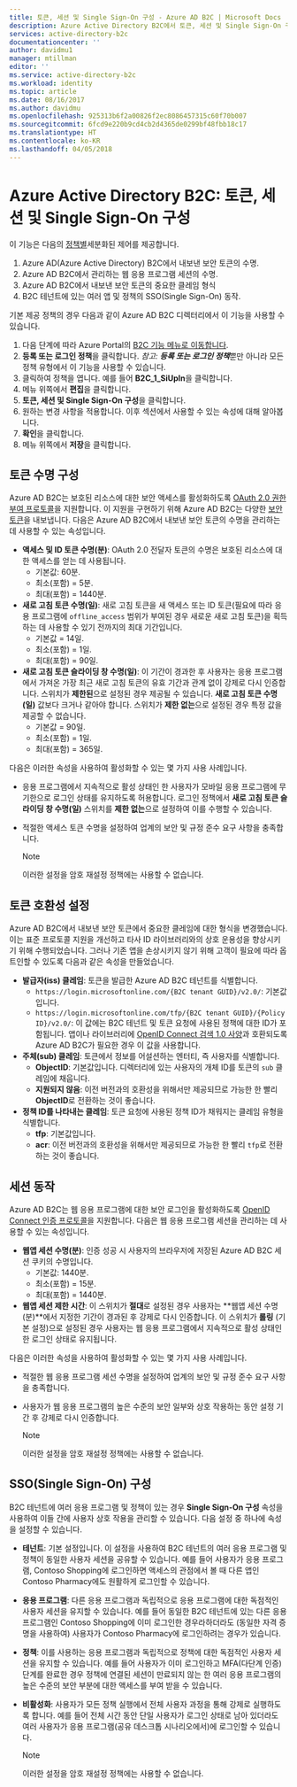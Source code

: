 ```yaml
---
title: 토큰, 세션 및 Single Sign-On 구성 - Azure AD B2C | Microsoft Docs
description: Azure Active Directory B2C에서 토큰, 세션 및 Single Sign-On 구성
services: active-directory-b2c
documentationcenter: ''
author: davidmu1
manager: mtillman
editor: ''
ms.service: active-directory-b2c
ms.workload: identity
ms.topic: article
ms.date: 08/16/2017
ms.author: davidmu
ms.openlocfilehash: 925313b6f2a00826f2ec8086457315c60f70b007
ms.sourcegitcommit: 6fcd9e220b9cd4cb2d4365de0299bf48fbb18c17
ms.translationtype: HT
ms.contentlocale: ko-KR
ms.lasthandoff: 04/05/2018
---
```

# <a name="azure-active-directory-b2c-token-session-and-single-sign-on-configuration"></a>Azure Active Directory B2C: 토큰, 세션 및 Single Sign-On 구성

이 기능은 다음의 [정책별](active-directory-b2c-reference-policies.md)세분화된 제어를 제공합니다.

1. Azure AD(Azure Active Directory) B2C에서 내보낸 보안 토큰의 수명.
2. Azure AD B2C에서 관리하는 웹 응용 프로그램 세션의 수명.
3. Azure AD B2C에서 내보낸 보안 토큰의 중요한 클레임 형식
4. B2C 테넌트에 있는 여러 앱 및 정책의 SSO(Single Sign-On) 동작.

기본 제공 정책의 경우 다음과 같이 Azure AD B2C 디렉터리에서 이 기능을 사용할 수 있습니다.

1. 다음 단계에 따라 Azure Portal의 [B2C 기능 메뉴로 이동합니다](active-directory-b2c-app-registration.md#navigate-to-b2c-settings).
2. **등록 또는 로그인 정책**을 클릭합니다. *참고: **등록 또는 로그인 정책***뿐만 아니라 모든 정책 유형에서 이 기능을 사용할 수 있습니다.
3. 클릭하여 정책을 엽니다. 예를 들어 **B2C_1_SiUpIn**을 클릭합니다.
4. 메뉴 위쪽에서 **편집**을 클릭합니다.
5. **토큰, 세션 및 Single Sign-On 구성**을 클릭합니다.
6. 원하는 변경 사항을 적용합니다. 이후 섹션에서 사용할 수 있는 속성에 대해 알아봅니다.
7. **확인**을 클릭합니다.
8. 메뉴 위쪽에서 **저장**을 클릭합니다.

## <a name="token-lifetimes-configuration"></a>토큰 수명 구성

Azure AD B2C는 보호된 리소스에 대한 보안 액세스를 활성화하도록 [OAuth 2.0 권한 부여 프로토콜](active-directory-b2c-reference-protocols.md)을 지원합니다. 이 지원을 구현하기 위해 Azure AD B2C는 다양한 [보안 토큰](active-directory-b2c-reference-tokens.md)을 내보냅니다. 다음은 Azure AD B2C에서 내보낸 보안 토큰의 수명을 관리하는 데 사용할 수 있는 속성입니다.

* **액세스 및 ID 토큰 수명(분)**: OAuth 2.0 전달자 토큰의 수명은 보호된 리소스에 대한 액세스를 얻는 데 사용됩니다.
  * 기본값: 60분.
  * 최소(포함) = 5분.
  * 최대(포함) = 1440분.
* **새로 고침 토큰 수명(일)**: 새로 고침 토큰을 새 액세스 또는 ID 토큰(필요에 따라 응용 프로그램에 `offline_access` 범위가 부여된 경우 새로운 새로 고침 토큰)을 획득하는 데 사용할 수 있기 전까지의 최대 기간입니다.
  * 기본값 = 14일.
  * 최소(포함) = 1일.
  * 최대(포함) = 90일.
* **새로 고침 토큰 슬라이딩 창 수명(일)**: 이 기간이 경과한 후 사용자는 응용 프로그램에서 가져온 가장 최근 새로 고침 토큰의 유효 기간과 관계 없이 강제로 다시 인증합니다. 스위치가 **제한된**으로 설정된 경우 제공될 수 있습니다. **새로 고침 토큰 수명(일)** 값보다 크거나 같아야 합니다. 스위치가 **제한 없는**으로 설정된 경우 특정 값을 제공할 수 없습니다.
  * 기본값 = 90일.
  * 최소(포함) = 1일.
  * 최대(포함) = 365일.

다음은 이러한 속성을 사용하여 활성화할 수 있는 몇 가지 사용 사례입니다.

* 응용 프로그램에서 지속적으로 활성 상태인 한 사용자가 모바일 응용 프로그램에 무기한으로 로그인 상태를 유지하도록 허용합니다. 로그인 정책에서 **새로 고침 토큰 슬라이딩 창 수명(일)** 스위치를 **제한 없는**으로 설정하여 이를 수행할 수 있습니다.
* 적절한 액세스 토큰 수명을 설정하여 업계의 보안 및 규정 준수 요구 사항을 충족합니다.

    > [!NOTE]
    > 이러한 설정을 암호 재설정 정책에는 사용할 수 없습니다.
    > 
    > 

## <a name="token-compatibility-settings"></a>토큰 호환성 설정

Azure AD B2C에서 내보낸 보안 토큰에서 중요한 클레임에 대한 형식을 변경했습니다. 이는 표준 프로토콜 지원을 개선하고 타사 ID 라이브러리와의 상호 운용성을 향상시키기 위해 수행되었습니다. 그러나 기존 앱을 손상시키지 않기 위해 고객이 필요에 따라 옵트인할 수 있도록 다음과 같은 속성을 만들었습니다.

* **발급자(iss) 클레임**: 토큰을 발급한 Azure AD B2C 테넌트를 식별합니다.
  * `https://login.microsoftonline.com/{B2C tenant GUID}/v2.0/`: 기본값입니다.
  * `https://login.microsoftonline.com/tfp/{B2C tenant GUID}/{Policy ID}/v2.0/`: 이 값에는 B2C 테넌트 및 토큰 요청에 사용된 정책에 대한 ID가 포함됩니다. 앱이나 라이브러리에 [OpenID Connect 검색 1.0 사양](http://openid.net/specs/openid-connect-discovery-1_0.html)과 호환되도록 Azure AD B2C가 필요한 경우 이 값을 사용합니다.
* **주체(sub) 클레임**: 토큰에서 정보를 어설션하는 엔터티, 즉 사용자를 식별합니다.
  * **ObjectID**: 기본값입니다. 디렉터리에 있는 사용자의 개체 ID를 토큰의 `sub` 클레임에 채웁니다.
  * **지원되지 않음**: 이전 버전과의 호환성을 위해서만 제공되므로 가능한 한 빨리 **ObjectID**로 전환하는 것이 좋습니다.
* **정책 ID를 나타내는 클레임**: 토큰 요청에 사용된 정책 ID가 채워지는 클레임 유형을 식별합니다.
  * **tfp**: 기본값입니다.
  * **acr**: 이전 버전과의 호환성을 위해서만 제공되므로 가능한 한 빨리 `tfp`로 전환하는 것이 좋습니다.

## <a name="session-behavior"></a>세션 동작

Azure AD B2C는 웹 응용 프로그램에 대한 보안 로그인을 활성화하도록 [OpenID Connect 인증 프로토콜](active-directory-b2c-reference-oidc.md)을 지원합니다. 다음은 웹 응용 프로그램 세션을 관리하는 데 사용할 수 있는 속성입니다.

* **웹앱 세션 수명(분)**: 인증 성공 시 사용자의 브라우저에 저장된 Azure AD B2C 세션 쿠키의 수명입니다.
  * 기본값: 1440분.
  * 최소(포함) = 15분.
  * 최대(포함) = 1440분.
* **웹앱 세션 제한 시간**: 이 스위치가 **절대**로 설정된 경우 사용자는 **웹앱 세션 수명(분)**에서 지정한 기간이 경과된 후 강제로 다시 인증합니다. 이 스위치가 **롤링** (기본 설정)으로 설정된 경우 사용자는 웹 응용 프로그램에서 지속적으로 활성 상태인 한 로그인 상태로 유지됩니다.

다음은 이러한 속성을 사용하여 활성화할 수 있는 몇 가지 사용 사례입니다.

* 적절한 웹 응용 프로그램 세션 수명을 설정하여 업계의 보안 및 규정 준수 요구 사항을 충족합니다.
* 사용자가 웹 응용 프로그램의 높은 수준의 보안 일부와 상호 작용하는 동안 설정 기간 후 강제로 다시 인증합니다. 

    > [!NOTE]
    > 이러한 설정을 암호 재설정 정책에는 사용할 수 없습니다.
    > 
    > 

## <a name="single-sign-on-sso-configuration"></a>SSO(Single Sign-On) 구성
B2C 테넌트에 여러 응용 프로그램 및 정책이 있는 경우 **Single Sign-On 구성** 속성을 사용하여 이들 간에 사용자 상호 작용을 관리할 수 있습니다. 다음 설정 중 하나에 속성을 설정할 수 있습니다.

* **테넌트**: 기본 설정입니다. 이 설정을 사용하여 B2C 테넌트의 여러 응용 프로그램 및 정책이 동일한 사용자 세션을 공유할 수 있습니다. 예를 들어 사용자가 응용 프로그램, Contoso Shopping에 로그인하면 액세스의 관점에서 볼 때 다른 앱인 Contoso Pharmacy에도 원활하게 로그인할 수 있습니다.
* **응용 프로그램**: 다른 응용 프로그램과 독립적으로 응용 프로그램에 대한 독점적인 사용자 세션을 유지할 수 있습니다. 예를 들어 동일한 B2C 테넌트에 있는 다른 응용 프로그램인 Contoso Shopping에 이미 로그인한 경우라하더라도 (동일한 자격 증명을 사용하여) 사용자가 Contoso Pharmacy에 로그인하려는 경우가 있습니다. 
* **정책**: 이를 사용하는 응용 프로그램과 독립적으로 정책에 대한 독점적인 사용자 세션을 유지할 수 있습니다. 예를 들어 사용자가 이미 로그인하고 MFA(다단계 인증) 단계를 완료한 경우 정책에 연결된 세션이 만료되지 않는 한 여러 응용 프로그램의 높은 수준의 보안 부분에 대한 액세스를 부여 받을 수 있습니다.
* **비활성화**: 사용자가 모든 정책 실행에서 전체 사용자 과정을 통해 강제로 실행하도록 합니다. 예를 들어 전체 시간 동안 단일 사용자가 로그인 상태로 남아 있더라도 여러 사용자가 응용 프로그램(공유 데스크톱 시나리오에서)에 로그인할 수 있습니다.

    > [!NOTE]
    > 이러한 설정을 암호 재설정 정책에는 사용할 수 없습니다.
    > 
    > 

